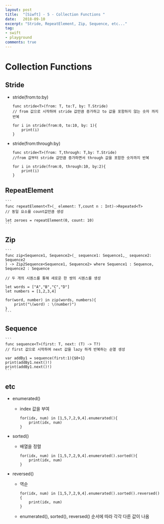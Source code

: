 ```yaml
---
layout: post
title:  "[Siwft] - 5 - Collection Functions "
date:   2018-09-10
excerpt: "Stride, RepeatElement, Zip, Sequence, etc..."
tag:
- swift
- playground
comments: true
---
```


# Collection Functions

## Stride

- stride(from:to:by)
	```
	func stride<T>(from: T, to:T, by: T.Stride)
	// from 값으로 시작하여 stride 값만큼 증가하고 to 값을 포함하지 않는 숫자 까지 반복

	for i in stride(from:0, to:10, by: 1){
		print(i)
	}
	```

- stride(from:through:by)
	```
	func stride<T>(from: T,through: T,by: T.Stride)
	//from 값부터 stride 값만큼 증가하면서 through 값을 포함한 숫자까지 반복

	for i in stride(from:0, through:10, by:2){
		print(i)
	}
	```

## RepeatElement
	```
	func repeatElement<T>(_ element: T,count n : Int)->Repeated<T>
	// 동일 요소를 count값만큼 생성

	let zeroes = repeatElement(0, count: 10)
	```

## Zip
	```
	func zip<Sequence1, Sequence2>(_ sequence1: Sequence1,_ sequence2: Sequence2
	) -> Zip2Sequence<Sequence1, Sequence2> where Sequence1 : Sequence, Sequence2 : Sequence

	// 두 개의 시퀀스를 통해 새로운 한 쌍의 시퀀스를 생성

	let words = ["A","B","C","D"]
	let numbers = [1,2,3,4]

	for(word, number) in zip(words, numbers){
		print("\(word) : \(number)")
	}
	```

## Sequence
	```
	func sequence<T>(first: T, next: (T) -> T?)
	// first 값으로 시작하여 next 값을 lazy 하게 반복하는 순열 생성

	var addBy1 = sequence(first:1){$0+1}
	print(addBy1.next()!)
	print(addBy1.next()!)
	```

## etc
- enumerated()
	- index 값을 부여
		```
		for(idx, num) in [1,5,7,2,9,4].enumerated(){
			print(idx, num)
		}
		```
		
- sorted()
	- 배열을 정렬
		```
		for(idx, num) in [1,5,7,2,9,4].enumerated().sorted(){
			print(idx, num)
		}
		```
		
- reversed()
	- 역순
		```
		for(idx, num) in [1,5,7,2,9,4].enumerated().sorted().reversed(){
			print(idx, num)
		}
		```

	- enumerated(), sorted(), reversed() 순서에 따라 각각 다른 값이 나옴
